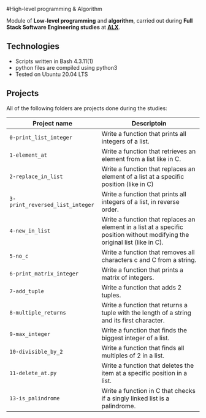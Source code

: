 #High-level programming & Algorithm

Module of **Low-level programming** and **algorithm**, carried out during **Full Stack Software Engineering studies** at **[ALX](https://www.alxafrica.com/)**.

## Technologies
* Scripts written in Bash 4.3.11(1)
* python files are compiled using python3
* Tested on Ubuntu 20.04 LTS

## Projects
All of the following folders are projects done during the studies:

| Project name | Descriptoin |
| ------------ | ----------- |
| `0-print_list_integer`  | Write a function that prints all integers of a list.|
| `1-element_at` |Write a function that retrieves an element from a list like in C. |
| `2-replace_in_list`  |Write a function that replaces an element of a list at a specific position (like in C)|
| `3-print_reversed_list_integer`| Write a function that prints all integers of a list, in reverse order.|
| `4-new_in_list` | Write a function that replaces an element in a list at a specific position without modifying the original list (like in C).|
| `5-no_c` |Write a function that removes all characters c and C from a string.|
|`6-print_matrix_integer` |Write a function that prints a matrix of integers.|
|`7-add_tuple` | Write a function that adds 2 tuples. |
|`8-multiple_returns` | Write a function that returns a tuple with the length of a string and its first character.|
|`9-max_integer` | Write a function that finds the biggest integer of a list. |
|`10-divisible_by_2` |Write a function that finds all multiples of 2 in a list.|
|`11-delete_at.py` |Write a function that deletes the item at a specific position in a list.|
|`13-is_palindrome` |Write a function in C that checks if a singly linked list is a palindrome.|